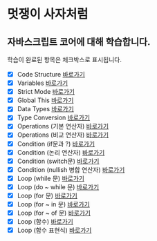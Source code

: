 # 멋쟁이 사자처럼
## 자바스크립트 코어에 대해 학습합니다.

학습이 완료된 항목은 체크박스로 표시됩니다.

 - [x] Code Structure [바로가기](https://github.com/jaesukpark77/core-javascript/blob/01.core/client/chapter/core/01.codeStructure.js)
 - [x] Variables [바로가기](https://github.com/jaesukpark77/core-javascript/blob/01.core/client/chapter/core/02.variables.js)
 - [x] Strict Mode [바로가기](https://github.com/jaesukpark77/core-javascript/blob/01.core/client/chapter/core/03.strictMode.js)
 - [x] Global This [바로가기](https://github.com/jaesukpark77/core-javascript/blob/01.core/client/chapter/core/04.globalThis.js)
 - [x] Data Types [바로가기](https://github.com/jaesukpark77/core-javascript/blob/01.core/client/chapter/core/05.dataType.js)
 - [x] Type Conversion [바로가기](https://github.com/jaesukpark77/core-javascript/blob/01.core/client/chapter/core/06.typeConversion.js)
 - [x] Operations (기본 연산자) [바로가기](https://github.com/jaesukpark77/core-javascript/blob/01.core/client/chapter/core/07-1.operation.js)
 - [x] Operations (비교 연산자) [바로가기](https://github.com/jaesukpark77/core-javascript/blob/01.core/client/chapter/core/07-2.operation.js)
 - [x] Condition (if문과 ?) [바로가기](https://github.com/jaesukpark77/core-javascript/blob/01.core/client/chapter/core/08-1.condition.js)
 - [x] Condition (논리 연산자) [바로가기](https://github.com/jaesukpark77/core-javascript/blob/01.core/client/chapter/core/08-2.condition.js)
 - [x] Condition (switch문) [바로가기](https://github.com/jaesukpark77/core-javascript/blob/01.core/client/chapter/core/08-3.condition.js)
 - [x] Condition (nullish 병합 연산자) [바로가기](https://github.com/jaesukpark77/core-javascript/blob/01.core/client/chapter/core/08-4.condition.js)
 - [x] Loop (while 문) [바로가기](https://github.com/jaesukpark77/core-javascript/blob/01.core/client/chapter/core/09-1.loop.js)
 - [x] Loop (do ~ while 문) [바로가기](https://github.com/jaesukpark77/core-javascript/blob/01.core/client/chapter/core/09-2.loop.js)
 - [x] Loop (for 문) [바로가기](https://github.com/jaesukpark77/core-javascript/blob/01.core/client/chapter/core/09-3.loop.js)
 - [x] Loop (for ~ in 문) [바로가기](https://github.com/jaesukpark77/core-javascript/blob/01.core/client/chapter/core/09-4.loop.js)
 - [x] Loop (for ~ of 문) [바로가기](https://github.com/jaesukpark77/core-javascript/blob/01.core/client/chapter/core/09-5.loop.js)
 - [x] Loop (함수) [바로가기](https://github.com/jaesukpark77/core-javascript/blob/01.core/client/chapter/core/10-1.loop.js)
 - [x] Loop (함수 표현식) [바로가기](https://github.com/jaesukpark77/core-javascript/blob/01.core/client/chapter/core/10-2.loop.js)